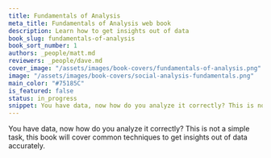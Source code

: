 ```yaml
---
title: Fundamentals of Analysis
meta_title: Fundamentals of Analysis web book
description: Learn how to get insights out of data
book_slug: fundamentals-of-analysis
book_sort_number: 1
authors: _people/matt.md
reviewers: _people/dave.md
cover_image: "/assets/images/book-covers/fundamentals-of-analysis.png"
image: "/assets/images/book-covers/social-analysis-fundamentals.png"
main_color: "#75185C"
is_featured: false
status: in_progress
snippet: You have data, now how do you analyze it correctly? This is not a simple task, this book will cover common techniques to get insights out of data accurately.
---
```

You have data, now how do you analyze it correctly? This is not a simple task, this book will cover common techniques to get insights out of data accurately.
